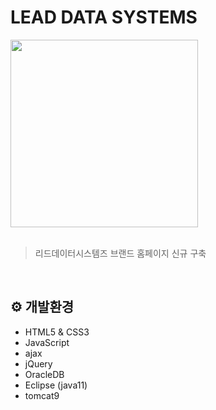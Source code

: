 # LEAD DATA SYSTEMS
<img src="https://github.com/KwonSsohyun/LDS_Homepage/assets/90014589/80b06e49-9972-4c42-8a56-fe01cac5f06b" width="300"/>
<br>
<br>

> 리드데이터시스템즈 브랜드 홈페이지 신규 구축

<br>

## ⚙ 개발환경
- HTML5 & CSS3
- JavaScript
- ajax
- jQuery
- OracleDB
- Eclipse (java11)
- tomcat9
<br>
